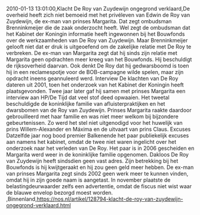 2010-01-13 13:01:00,Klacht De Roy van Zuydewijn ongegrond verklaard,De overheid heeft zich niet bemoeid met het privéleven van Edwin de Roy van Zuydewijn, de ex-man van prinses Margarita. Dat zegt ombudsman Brenninkmeijer die de zaak onderzocht heeft. Wel zegt de ombudsman dat het Kabinet der Koningin informatie heeft ingewonnen bij het Bouwfonds over de werkzaamheden van De Roy van Zuydewijn. Maar Brenninkmeijer gelooft niet dat er druk is uitgeoefend om de zakelijke relatie met De Roy te verbreken. De ex-man van Margarita zegt dat hij sinds zijn relatie met Margarita geen opdrachten meer kreeg van het Bouwfonds. Hij beschuldigt de rijksoverheid daarvan. Ook denkt De Roy dat hij gedwarsboomd is toen hij in een reclamespotje voor de BOB-campagne wilde spelen, maar zijn opdracht ineens geannuleerd werd. Interview De klachten van De Roy dateren uit 2001, toen het onderzoek van het Kabinet der Koningin heeft plaatsgevonden. Twee jaar later gaf hij samen met prinses Margarita een interview aan HP/De Tijd dat veel stof deed opwaaien. Het tweetal beschuldigde de koninklijke familie van afluisterpraktijken en het dwarsbomen van de Roy van Zuydewijn. Prinses Margarita raakte daardoor gebrouilleerd met haar familie en was niet meer welkom bij bijzondere gebeurtenissen. Zo werd het stel niet uitgenodigd voor het huwelijk van prins Willem-Alexander en Máxima en de uitvaart van prins Claus. Excuses Datzelfde jaar nog bood premier Balkenende het paar publiekelijk excuses aan namens het kabinet, omdat de twee niet waren ingelicht over het onderzoek naar het verleden van De Roy. Het paar is in 2006 gescheiden en Margarita werd weer in de koninklijke familie opgenomen. Dakloos De Roy van Zuydewijn heeft sindsdien geen vast adres. Zijn betrekking bij het Bouwfonds is hij kwijtgeraakt en hij zou geen geld meer hebben. De ex-man van prinses Margarita zegt sinds 2002 geen werk meer te kunnen vinden, omdat hij in zijn goede naam is aangetast. In november plaatste de belastingdeurwaarder zelfs een advertentie, omdat de fiscus niet wist waar de blauwe envelop bezorgd moest worden. ,Binnenland,https://nos.nl/artikel/128794-klacht-de-roy-van-zuydewijn-ongegrond-verklaard.html